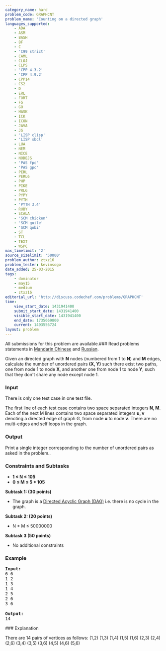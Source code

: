 ```yaml
---
category_name: hard
problem_code: GRAPHCNT
problem_name: 'Counting on a directed graph'
languages_supported:
    - ADA
    - ASM
    - BASH
    - BF
    - C
    - 'C99 strict'
    - CAML
    - CLOJ
    - CLPS
    - 'CPP 4.3.2'
    - 'CPP 4.9.2'
    - CPP14
    - CS2
    - D
    - ERL
    - FORT
    - FS
    - GO
    - HASK
    - ICK
    - ICON
    - JAVA
    - JS
    - 'LISP clisp'
    - 'LISP sbcl'
    - LUA
    - NEM
    - NICE
    - NODEJS
    - 'PAS fpc'
    - 'PAS gpc'
    - PERL
    - PERL6
    - PHP
    - PIKE
    - PRLG
    - PYPY
    - PYTH
    - 'PYTH 3.4'
    - RUBY
    - SCALA
    - 'SCM chicken'
    - 'SCM guile'
    - 'SCM qobi'
    - ST
    - TCL
    - TEXT
    - WSPC
max_timelimit: '2'
source_sizelimit: '50000'
problem_author: ztxz16
problem_tester: kevinsogo
date_added: 25-03-2015
tags:
    - dominator
    - may15
    - medium
    - ztxz16
editorial_url: 'http://discuss.codechef.com/problems/GRAPHCNT'
time:
    view_start_date: 1431941400
    submit_start_date: 1431941400
    visible_start_date: 1431941400
    end_date: 1735669800
    current: 1493556724
layout: problem
---
```

All submissions for this problem are available.###  Read problems statements in [Mandarin Chinese](http://www.codechef.com/download/translated/MAY15/mandarin/GRAPHCNT.pdf) and [Russian](http://www.codechef.com/download/translated/MAY15/russian/GRAPHCNT.pdf).

Given an directed graph with **N** nodes (numbered from 1 to **N**) and **M** edges, calculate the number of unordered pairs **(X, Y)** such there exist two paths, one from node 1 to node **X**, and another one from node 1 to node **Y**, such that they don't share any node except node 1.

### Input

There is only one test case in one test file.

The first line of each test case contains two space separated integers **N, M**. Each of the next M lines contains two space separated integers **u, v** denoting a directed edge of graph G, from node **u** to node **v**. There are no multi-edges and self loops in the graph.

### Output

Print a single integer corresponding to the number of unordered pairs as asked in the problem..

### Constraints and Subtasks

- **1 ≤ N ≤ 105**
- **0 ≤ M ≤ 5 \* 105**

**Subtask 1: (30 points)**

- The graph is a [Directed Acyclic Graph (DAG)](http://en.wikipedia.org/wiki/Directed_acyclic_graph) i.e. there is no cycle in the graph.

**Subtask 2: (20 points)**

- N \* M ≤ 50000000

**Subtask 3 (50 points)**

- No additional constraints

### Example

<pre><b>Input:</b>
6 6
1 2
1 3
1 4
2 5
2 6
3 6

<b>Output:</b>
14
</pre>### Explanation

There are 14 pairs of vertices as follows: 
 (1,2) 
 (1,3) 
 (1,4) 
 (1,5) 
 (1,6) 
 (2,3) 
 (2,4) 
 (2,6) 
 (3,4) 
 (3,5) 
 (3,6) 
 (4,5) 
 (4,6) 
 (5,6)

